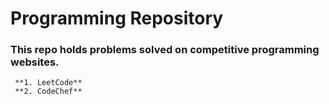 # Programming Repository #
### This repo holds problems solved on competitive programming websites. ###
     **1. LeetCode**
     **2. CodeChef**
 
